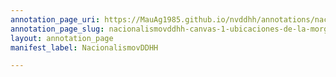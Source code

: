 ```yaml
---
annotation_page_uri: https://MauAg1985.github.io/nvddhh/annotations/nacionalismovddhh-canvas-1-ubicaciones-de-la-morgue-policial.json
annotation_page_slug: nacionalismovddhh-canvas-1-ubicaciones-de-la-morgue-policial
layout: annotation_page
manifest_label: NacionalismovDDHH

---
```

